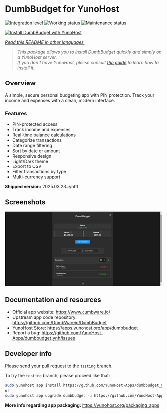 <!--
N.B.: This README was automatically generated by <https://github.com/YunoHost/apps/tree/master/tools/readme_generator>
It shall NOT be edited by hand.
-->

# DumbBudget for YunoHost

[![Integration level](https://apps.yunohost.org/badge/integration/dumbbudget)](https://ci-apps.yunohost.org/ci/apps/dumbbudget/)
![Working status](https://apps.yunohost.org/badge/state/dumbbudget)
![Maintenance status](https://apps.yunohost.org/badge/maintained/dumbbudget)

[![Install DumbBudget with YunoHost](https://install-app.yunohost.org/install-with-yunohost.svg)](https://install-app.yunohost.org/?app=dumbbudget)

*[Read this README in other languages.](./ALL_README.md)*

> *This package allows you to install DumbBudget quickly and simply on a YunoHost server.*  
> *If you don't have YunoHost, please consult [the guide](https://yunohost.org/install) to learn how to install it.*

## Overview

A simple, secure personal budgeting app with PIN protection. Track your income and expenses with a clean, modern interface.

### Features

- PIN-protected access
- Track income and expenses
- Real-time balance calculations
- Categorize transactions
- Date range filtering
- Sort by date or amount
- Responsive design
- Light/Dark theme
- Export to CSV
- Filter transactions by type
- Multi-currency support


**Shipped version:** 2025.03.23~ynh1

## Screenshots

![Screenshot of DumbBudget](./doc/screenshots/screenshot.png)

## Documentation and resources

- Official app website: <https://www.dumbware.io/>
- Upstream app code repository: <https://github.com/DumbWareio/DumbBudget>
- YunoHost Store: <https://apps.yunohost.org/app/dumbbudget>
- Report a bug: <https://github.com/YunoHost-Apps/dumbbudget_ynh/issues>

## Developer info

Please send your pull request to the [`testing` branch](https://github.com/YunoHost-Apps/dumbbudget_ynh/tree/testing).

To try the `testing` branch, please proceed like that:

```bash
sudo yunohost app install https://github.com/YunoHost-Apps/dumbbudget_ynh/tree/testing --debug
or
sudo yunohost app upgrade dumbbudget -u https://github.com/YunoHost-Apps/dumbbudget_ynh/tree/testing --debug
```

**More info regarding app packaging:** <https://yunohost.org/packaging_apps>
